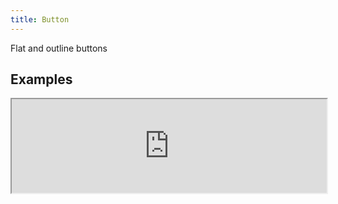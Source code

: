 ```yaml
---
title: Button
---
```

Flat and outline buttons

## Examples

<div><iframe style="width: 100%; margin: 0;" src="http://ui-demos.blankapp.org/button-example" scrolling="no" /></div>

```jsx
<Button text="Button" />
```

## Types

### Flat

<div><iframe style="width: 100%; margin: 0;" src="http://ui-demos.blankapp.org/button-types-flat" scrolling="no" /></div>

```jsx
<Button styleName="flat-primary" text="Button" />
<Button styleName="flat-accent" text="Button" />
```

### Outline

<div><iframe style="width: 100%; margin: 0;" src="http://ui-demos.blankapp.org/button-types-outline" scrolling="no" /></div>

```jsx
<Button styleName="outline-primary" text="Button" />
<Button styleName="outline-accent" text="Button" />
```

## States

### Disabled

<div><iframe style="width: 100%; margin: 0;" src="http://ui-demos.blankapp.org/button-state-disabled" scrolling="no" /></div>

```jsx
<Button text="Button" disabled />
```

### Loading

<div><iframe style="width: 100%; margin: 0;" src="http://ui-demos.blankapp.org/button-state-loading" scrolling="no" /></div>

```jsx
<Button text="Button" loading />
```

## Variations

### Size

<div><iframe style="width: 100%; margin: 0;" src="http://ui-demos.blankapp.org/button-variations-size" scrolling="no" /></div>

```jsx
<Button size="mini" text="MINI" />
<Button size="small" text="SMALL" />
<Button size="medium" text="MEDIUM" />
<Button size="large" text="LARGE" />
<Button size="big" text="BIG" />
```

### Rounded

<div><iframe style="width: 100%; margin: 0;" src="http://ui-demos.blankapp.org/button-variations-rounded" scrolling="no" /></div>

```jsx
<Button text="Button" rounded={false} />
```

### Circular

<div><iframe style="width: 100%; margin: 0;" src="http://ui-demos.blankapp.org/button-variations-circular" scrolling="no" /></div>

```jsx
<Button text="OK" circular />
```

### Fluid

<div><iframe style="width: 100%; margin: 0;" src="http://ui-demos.blankapp.org/button-variations-fluid" scrolling="no" /></div>

```jsx
<Button text="Button" fluid />
```

## API

### Props

Name | Description | Type | Optional value | Default
--- | --- | --- | --- | ---
`children` | - | string, element | - | -
`text` | - | string | - | Empty string ('')
`textStyle` | - | style | - | -
`disabled` | - | bool | - | `false`
`loading` | - | bool | - | `false`
`size` | - | enum | `mini`, `small`, `medium`, `large`, `big` | `medium`
`rounded` | - | bool | - | `false`
`circular` | - | bool | - | `false`
`fluid` | - | bool | - | `false`

### Events

Name | Description
--- | ---
`onPress` | -
